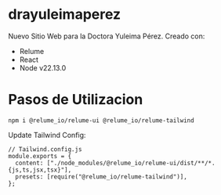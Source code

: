 # drayuleimaperez
Nuevo Sitio Web para la Doctora Yuleima Pérez. Creado con:

- Relume
- React
- Node v22.13.0

# Pasos de Utilizacion

``npm i @relume_io/relume-ui @relume_io/relume-tailwind``

Update Tailwind Config:

```
// Tailwind.config.js
module.exports = {
  content: ["./node_modules/@relume_io/relume-ui/dist/**/*.{js,ts,jsx,tsx}"],
  presets: [require("@relume_io/relume-tailwind")],
};
```
